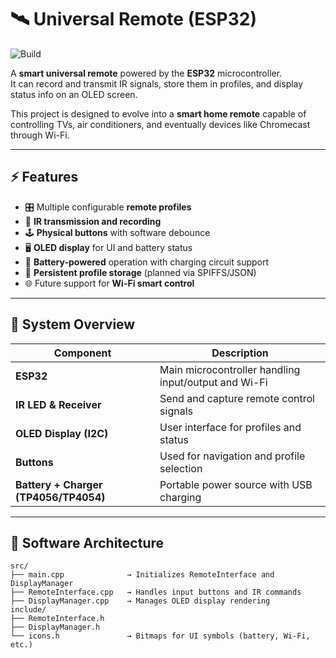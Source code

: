 # 🛰️ Universal Remote (ESP32)

![Build](https://github.com/Michael-Pierce-1230/Universal-Remote/actions/workflows/build.yml/badge.svg)

A **smart universal remote** powered by the **ESP32** microcontroller.  
It can record and transmit IR signals, store them in profiles, and display status info on an OLED screen.

This project is designed to evolve into a **smart home remote** capable of controlling TVs, air conditioners, and eventually devices like Chromecast through Wi-Fi.

---

## ⚡ Features

- 🎛️ Multiple configurable **remote profiles**
- 📡 **IR transmission and recording**
- 🕹️ **Physical buttons** with software debounce
- 🖥️ **OLED display** for UI and battery status
- 🔋 **Battery-powered** operation with charging circuit support
- 💾 **Persistent profile storage** (planned via SPIFFS/JSON)
- 🌐 Future support for **Wi-Fi smart control**

---

## 🧠 System Overview

| Component | Description |
|------------|-------------|
| **ESP32** | Main microcontroller handling input/output and Wi-Fi |
| **IR LED & Receiver** | Send and capture remote control signals |
| **OLED Display (I2C)** | User interface for profiles and status |
| **Buttons** | Used for navigation and profile selection |
| **Battery + Charger (TP4056/TP4054)** | Portable power source with USB charging |

---

## 🧩 Software Architecture

```text
src/
├── main.cpp              → Initializes RemoteInterface and DisplayManager
├── RemoteInterface.cpp   → Handles input buttons and IR commands
├── DisplayManager.cpp    → Manages OLED display rendering
include/
├── RemoteInterface.h
├── DisplayManager.h
└── icons.h               → Bitmaps for UI symbols (battery, Wi-Fi, etc.)
